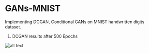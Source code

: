 # GANs-MNIST
Implementing DCGAN, Conditional GANs on MNIST handwritten digits dataset.

1) DCGAN results after 500 Epochs

![alt text](https://github.com/SAPreetha/GANs-MNIST/blob/master/DCGAN-500ep.jpg)
